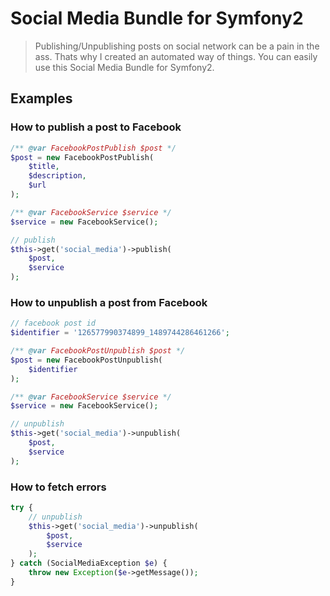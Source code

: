 # Social Media Bundle for Symfony2

> Publishing/Unpublishing posts on social network can be a pain in the ass. Thats why I created an automated way of things. You can easily use this Social Media Bundle for Symfony2.

## Examples

### How to publish a post to Facebook

```php
/** @var FacebookPostPublish $post */
$post = new FacebookPostPublish(
    $title,
    $description,
    $url
);

/** @var FacebookService $service */
$service = new FacebookService();

// publish
$this->get('social_media')->publish(
    $post,
    $service
);
```

### How to unpublish a post from Facebook

```php
// facebook post id
$identifier = '126577990374899_1489744286461266';

/** @var FacebookPostUnpublish $post */
$post = new FacebookPostUnpublish(
    $identifier
);

/** @var FacebookService $service */
$service = new FacebookService();

// unpublish
$this->get('social_media')->unpublish(
    $post,
    $service
);
```

### How to fetch errors

```php
try {
    // unpublish
    $this->get('social_media')->unpublish(
        $post,
        $service
    );
} catch (SocialMediaException $e) {
    throw new Exception($e->getMessage());
}
```
